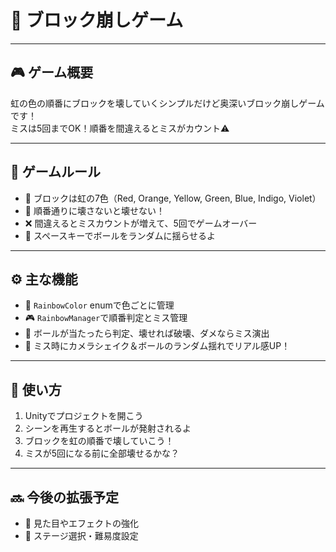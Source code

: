 # 🌈 ブロック崩しゲーム

---

## 🎮 ゲーム概要
虹の色の順番にブロックを壊していくシンプルだけど奥深いブロック崩しゲームです！  
ミスは5回までOK！順番を間違えるとミスがカウント⚠️

---

## 🚀 ゲームルール
- 🌈 ブロックは虹の7色（Red, Orange, Yellow, Green, Blue, Indigo, Violet）  
- 🧱 順番通りに壊さないと壊せない！  
- ❌ 間違えるとミスカウントが増えて、5回でゲームオーバー  
- 🎯 スペースキーでボールをランダムに揺らせるよ

---

## ⚙️ 主な機能
- 🎨 `RainbowColor` enumで色ごとに管理  
- 🎮 `RainbowManager`で順番判定とミス管理  
- 🏓 ボールが当たったら判定、壊せれば破壊、ダメならミス演出  
- 📸 ミス時にカメラシェイク＆ボールのランダム揺れでリアル感UP！   

---

## 🎉 使い方
1. Unityでプロジェクトを開こう  
2. シーンを再生するとボールが発射されるよ  
3. ブロックを虹の順番で壊していこう！  
4. ミスが5回になる前に全部壊せるかな？  

---

## 🔜 今後の拡張予定 
- 🎨 見た目やエフェクトの強化  
- 🌟 ステージ選択・難易度設定 





